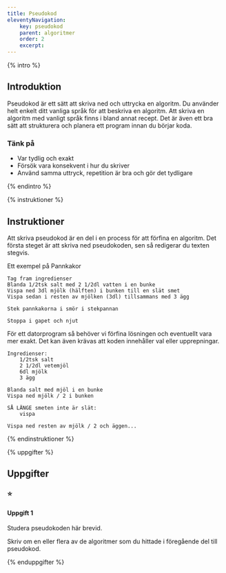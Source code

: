 ```yaml
---
title: Pseudokod
eleventyNavigation:
    key: pseudokod
    parent: algoritmer
    order: 2
    excerpt: 
---
```


{% intro %}

## Introduktion

Pseudokod är ett sätt att skriva ned och uttrycka en algoritm. Du använder helt enkelt ditt vanliga språk för att beskriva en algoritm.
Att skriva en algoritm med vanligt språk finns i bland annat recept. Det är även ett bra sätt att strukturera och planera ett program innan du börjar koda.

### Tänk på

- Var tydlig och exakt
- Försök vara konsekvent i hur du skriver
- Använd samma uttryck, repetition är bra och gör det tydligare


{% endintro %}

{% instruktioner %}

## Instruktioner

Att skriva pseudokod är en del i en process för att förfina en algoritm.
Det första steget är att skriva ned pseudokoden, sen så redigerar du texten stegvis.

Ett exempel på Pannkakor
```
Tag fram ingredienser
Blanda 1/2tsk salt med 2 1/2dl vatten i en bunke
Vispa ned 3dl mjölk (hälften) i bunken till en slät smet
Vispa sedan i resten av mjölken (3dl) tillsammans med 3 ägg

Stek pannkakorna i smör i stekpannan

Stoppa i gapet och njut
```

För ett datorprogram så behöver vi förfina lösningen och eventuellt vara mer exakt. Det kan även krävas att koden innehåller val eller upprepningar.

```
Ingredienser:
    1/2tsk salt
    2 1/2dl vetemjöl
    6dl mjölk
    3 ägg

Blanda salt med mjöl i en bunke
Vispa ned mjölk / 2 i bunken

SÅ LÄNGE smeten inte är slät:
    vispa

Vispa ned resten av mjölk / 2 och äggen...
```

{% endinstruktioner %}

{% uppgifter %}

## Uppgifter
### ⭐
#### Uppgift 1

Studera pseudokoden här brevid.

Skriv om en eller flera av de algoritmer som du hittade i föregående del till pseudokod.

{% enduppgifter %}